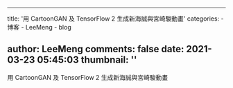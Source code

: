 
---
title: '用 CartoonGAN 及 TensorFlow 2 生成新海誠與宮崎駿動畫'
categories: 
    - 博客
    - LeeMeng
    - blog

author: LeeMeng
comments: false
date: 2021-03-23 05:45:03
thumbnail: ''
---

<div>   
用 CartoonGAN 及 TensorFlow 2 生成新海誠與宮崎駿動畫  
</div>
            